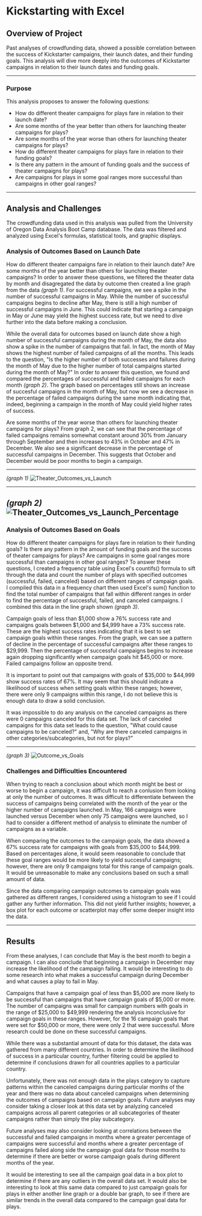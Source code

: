 # Kickstarting with Excel

## Overview of Project
Past analyses of crowdfunding data, showed a possible correlation between the success of Kickstarter campaigns, their launch dates, and their funding goals. This analysis will dive more deeply into the outcomes of Kickstarter campaigns in relation to their launch dates and funding goals.

---
### Purpose
This analysis proposes to answer the following questions:
* How do different theater campaigns for plays fare in relation to their launch date?
* Are some months of the year better than others for launching theater campaigns for plays?
* Are some months of the year worse than others for launching theater campaigns for plays?
* How do different theater campaigns for plays fare in relation to their funding goals?
* Is there any pattern in the amount of funding goals and the success of theater campaigns for plays? 
* Are campaigns for plays in some goal ranges more successful than campaigns in other goal ranges?

---
## Analysis and Challenges
The crowdfunding data used in this analysis was pulled from the University of Oregon Data Analysis Boot Camp database. The data was filtered and analyzed using Excel's formulas, statistical tools, and graphic displays. 


### Analysis of Outcomes Based on Launch Date
How do different theater campaigns fare in relation to their launch date? Are some months of the year better than others for launching theater campaigns? In order to answer these questions, we filtered the theater data by month and disagregated the data by outcome then created a line graph from the data *(graph 1)*. For successful campaigns, we see a spike in the number of successful campaigns in May. While the number of successful campaigns begins to decline after May, there is still a high number of successful campaigns in June. This could indicate that starting a campaign in May or June may yield the highest success rate, but we need to dive further into the data before making a conclusion.

While the overall data for outcomes based on launch date show a high number of successful campaigns during the month of May, the data also show a spike in the number of campaigns that fail. In fact, the month of May shows the highest number of failed campaigns of all the months. This leads to the question, "Is the higher number of both successes and failures during the month of May due to the higher number of total campaigns started during the month of May?" In order to answer this question, we found and compared the percentages of successful and failed campaigns for each month *(graph 2)*. The graph based on percentages still shows an increase of succesful campaigns in the month of May, but now we see a decrease in the percentage of failed campaigns during the same month indicating that, indeed, beginning a campaign in the month of May could yield higher rates of success. 

Are some months of the year worse than others for launching theater campaigns for plays? From graph 2, we can see that the percentage of failed campaigns remains somewhat constant around 30% from January through September and then increases to 43% in October and 47% in December. We also see a significant decrease in the percentage of successful campaigns in December. This suggests that October and December would be poor months to begin a campaign.

---
*(graph 1)*
![Theater_Outcomes_vs_Launch](https://github.com/jisellejones/kickstarter-analysis_JJones/blob/main/Theater_Outcomes_vs_Launch.png)

---
*(graph 2)*
![Theater_Outcomes_vs_Launch_Percentage](https://github.com/jisellejones/kickstarter-analysis_JJones/blob/main/Theater_Outcomes_vs_Launch_percentage.png)
---
### Analysis of Outcomes Based on Goals
How do different theater campaigns for plays fare in relation to their funding goals? Is there any pattern in the amount of funding goals and the success of theater campaigns for plays? Are campaigns in some goal ranges more successful than campaigns in other goal ranges? To answer these questions, I created a frequency table using Excel's countifs() formula to sift through the data and count the number of plays with specified outcomes (successful, failed, canceled) based on different ranges of campaign goals. I compiled this data in a frequency chart then used Excel's sum() function to find the total number of campaigns that fall within different ranges in order to find the percentage of successful, failed, and canceled campaigns. I combined this data in the line graph shown *(graph 3)*.

Campaign goals of less than $1,000 show a 76% success rate and campaigns goals between $1,000 and $4,999 have a 73% success rate. These are the highest success rates indicating that it is best to set campaign goals within these ranges. From the graph, we can see a pattern of decline in the percentage of successful campaigns after these ranges to $29,999. Then the percentage of successful campaigns begins to increase again dropping significantly when campaign goals hit $45,000 or more. Failed campaigns follow an opposite trend. 

It is important to point out that campaigns with goals of $35,000 to $44,999 show success rates of 67%. It may seem that this should indicate a likelihood of success when setting goals within these ranges; however, there were only 9 campaigns within this range, I do not believe this is enough data to draw a solid conclusion.

It was impossible to do any analysis on the canceled campaigns as there were 0 campaigns canceled for this data set. The lack of canceled campaigns for this data set leads to the question, "What could cause campaigns to be canceled?" and, "Why are there canceled campaigns in other categories/subcategories, but not for plays?"

---
*(graph 3)*
![Outcome_vs_Goals](https://github.com/jisellejones/kickstarter-analysis_JJones/blob/main/Outcomes_vs_Goals.png)


### Challenges and Difficulties Encountered
When trying to reach a conclusion about which month might be best or worse to begin a campaign, it was difficult to reach a conlusion from looking at only the number of outcomes. It was difficult to differentiate between the success of campaigns being correlated with the month of the year or the higher number of campaigns launched. In May, 166 campaigns were launched versus December when only 75 campaigns were launched, so I had to consider a different method of analysis to eliminate the number of campaigns as a variable.

When comparing the outcomes to the campaign goals, the data showed a 67% success rate for campaigns with goals from $35,000 to $44,999. Based on percentages alone, it would seem reasonable to conclude that these goal ranges would be more likely to yield successful campaigns; however, there are only 9 campaigns total for this range of campaign goals. It would be unreasonable to make any conclusions based on such a small amount of data.

Since the data comparing campaign outcomes to campaign goals was gathered as different ranges, I considered using a histogram to see if I could gather any further information. This did not yield further insights; however, a box plot for each outcome or scatterplot may offer some deeper insight into the data.

---
## Results
From these analyses, I can conclude that May is the best month to begin a campaign. I can also conclude that beginning a campaign in December may increase the likelihood of the campaign failing. It would be interesting to do some research into what makes a successful campaign during December and what causes a play to fail in May. 

Campaigns that have a campaign goal of less than $5,000 are more likely to be successful than campaigns that have campaign goals of $5,000 or more. The number of campaigns was small for campaign numbers with goals in the range of $25,000 to $49,999 rendering the analysis inconclusive for campaign goals in these ranges. However, for the 16 campaign goals that were set for $50,000 or more, there were only 2 that were successful. More research could be done on these successful campaigns.

While there was a substantial amount of data for this dataset, the data was gathered from many different countries. In order to determine the likelihood of success in a particular country, further filtering could be applied to determine if conclusions drawn for all countries applies to a particular country. 

Unfortunately, there was not enough data in the plays category to capture patterns within the canceled campaigns during particular months of the year and there was no data about canceled campaigns when determining the outcomes of campaigns based on campaign goals. Future analyses may consider taking a closer look at this data set by analyzing canceled campaigns across all parent categories or all subcategories of theater campaigns rather than simply the play subcategory.

Future analyses may also consider looking at correlations between the successful and failed campaigns in months where a greater percentage of campaigns were successful and months where a greater percentage of campaigns failed along side the campaign goal data for those months to determine if there are better or worse campaign goals during different months of the year.

It would be interesting to see all the campaign goal data in a box plot to determine if there are any outliers in the overall data set. It would also be interesting to look at this same data compared to just campaign goals for plays in either another line graph or a double bar graph, to see if there are similar trends in the overall data compared to the campaign goal data for plays.
